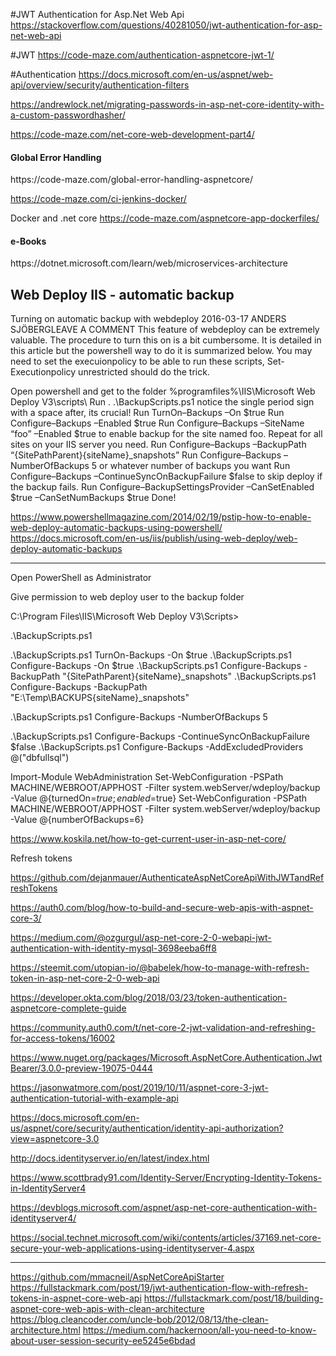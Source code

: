 
#JWT Authentication for Asp.Net Web Api
https://stackoverflow.com/questions/40281050/jwt-authentication-for-asp-net-web-api

#JWT
https://code-maze.com/authentication-aspnetcore-jwt-1/

#Authentication
https://docs.microsoft.com/en-us/aspnet/web-api/overview/security/authentication-filters

https://andrewlock.net/migrating-passwords-in-asp-net-core-identity-with-a-custom-passwordhasher/

https://code-maze.com/net-core-web-development-part4/

<h4>Global Error Handling</h4>
https://code-maze.com/global-error-handling-aspnetcore/

<h4Jenkins docker></h4>
https://code-maze.com/ci-jenkins-docker/

Docker and .net core
https://code-maze.com/aspnetcore-app-dockerfiles/

<h4>e-Books</h4>
https://dotnet.microsoft.com/learn/web/microservices-architecture

<h2>Web Deploy IIS - automatic backup</h2>

Turning on automatic backup with webdeploy
2016-03-17 ANDERS SJÖBERGLEAVE A COMMENT
This feature of webdeploy can be extremely valuable. The procedure to turn this on is a bit cumbersome. It is detailed in this article but the powershell way to do it is summarized below. You may need to set the execuionpolicy to be able to run these scripts, 
Set-Executionpolicy unrestricted should do the trick.

  Open powershell and get to the folder %programfiles%\IIS\Microsoft Web Deploy V3\scripts\ 
  Run . .\BackupScripts.ps1 notice the single period sign with a space after, its crucial!
  Run TurnOn–Backups –On $true
  Run Configure–Backups –Enabled $true
  Run Configure–Backups –SiteName “foo” –Enabled $true to enable backup for the site named foo. Repeat for all sites on your IIS server you need.
  Run Configure–Backups –BackupPath “{SitePathParent}\{siteName}_snapshots”
  Run Configure–Backups –NumberOfBackups 5 or whatever number of backups you want
  Run Configure–Backups –ContinueSyncOnBackupFailure $false to skip deploy if the backup fails.
  Run Configure–BackupSettingsProvider –CanSetEnabled $true –CanSetNumBackups $true
Done!

https://www.powershellmagazine.com/2014/02/19/pstip-how-to-enable-web-deploy-automatic-backups-using-powershell/
https://docs.microsoft.com/en-us/iis/publish/using-web-deploy/web-deploy-automatic-backups



-------------------------------
Open PowerShell as Administrator

Give permission to web deploy user to the backup folder

C:\Program Files\IIS\Microsoft Web Deploy V3\Scripts>

.\BackupScripts.ps1

.\BackupScripts.ps1 TurnOn-Backups -On $true
.\BackupScripts.ps1 Configure-Backups -On $true
.\BackupScripts.ps1 Configure-Backups -BackupPath "{SitePathParent}\{siteName}_snapshots"
.\BackupScripts.ps1 Configure-Backups -BackupPath "E:\Temp\BACKUPS\{siteName}_snapshots"

.\BackupScripts.ps1 Configure-Backups -NumberOfBackups 5

.\BackupScripts.ps1 Configure-Backups -ContinueSyncOnBackupFailure $false
.\BackupScripts.ps1 Configure-Backups -AddExcludedProviders @("dbfullsql")

Import-Module WebAdministration
Set-WebConfiguration -PSPath MACHINE/WEBROOT/APPHOST -Filter system.webServer/wdeploy/backup -Value @{turnedOn=$true; enabled=$true}
Set-WebConfiguration -PSPath MACHINE/WEBROOT/APPHOST -Filter system.webServer/wdeploy/backup -Value @{numberOfBackups=6}




https://www.koskila.net/how-to-get-current-user-in-asp-net-core/


Refresh tokens

https://github.com/dejanmauer/AuthenticateAspNetCoreApiWithJWTandRefreshTokens


https://auth0.com/blog/how-to-build-and-secure-web-apis-with-aspnet-core-3/


https://medium.com/@ozgurgul/asp-net-core-2-0-webapi-jwt-authentication-with-identity-mysql-3698eeba6ff8


https://steemit.com/utopian-io/@babelek/how-to-manage-with-refresh-token-in-asp-net-core-2-0-web-api


https://developer.okta.com/blog/2018/03/23/token-authentication-aspnetcore-complete-guide

https://community.auth0.com/t/net-core-2-jwt-validation-and-refreshing-for-access-tokens/16002

https://www.nuget.org/packages/Microsoft.AspNetCore.Authentication.JwtBearer/3.0.0-preview-19075-0444

https://jasonwatmore.com/post/2019/10/11/aspnet-core-3-jwt-authentication-tutorial-with-example-api

https://docs.microsoft.com/en-us/aspnet/core/security/authentication/identity-api-authorization?view=aspnetcore-3.0

http://docs.identityserver.io/en/latest/index.html

https://www.scottbrady91.com/Identity-Server/Encrypting-Identity-Tokens-in-IdentityServer4

https://devblogs.microsoft.com/aspnet/asp-net-core-authentication-with-identityserver4/

https://social.technet.microsoft.com/wiki/contents/articles/37169.net-core-secure-your-web-applications-using-identityserver-4.aspx

******
https://github.com/mmacneil/AspNetCoreApiStarter
https://fullstackmark.com/post/19/jwt-authentication-flow-with-refresh-tokens-in-aspnet-core-web-api
https://fullstackmark.com/post/18/building-aspnet-core-web-apis-with-clean-architecture
https://blog.cleancoder.com/uncle-bob/2012/08/13/the-clean-architecture.html
https://medium.com/hackernoon/all-you-need-to-know-about-user-session-security-ee5245e6bdad



